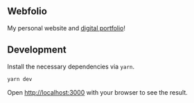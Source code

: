 ## Webfolio

My personal website and [digital portfolio](https://roshn.dev)!

## Development

Install the necessary dependencies via `yarn`.

```bash
yarn dev
```

Open [http://localhost:3000](http://localhost:3000) with your browser to see the result.
